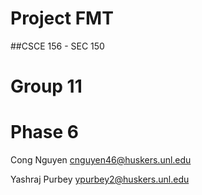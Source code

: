 
# Project FMT
##CSCE 156 - SEC 150
# Group 11
# Phase 6

Cong Nguyen
cnguyen46@huskers.unl.edu

Yashraj Purbey
ypurbey2@huskers.unl.edu

